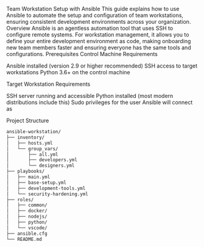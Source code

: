 Team Workstation Setup with Ansible
This guide explains how to use Ansible to automate the setup and configuration of team workstations, ensuring consistent development environments across your organization.
Overview
Ansible is an agentless automation tool that uses SSH to configure remote systems. For workstation management, it allows you to define your entire development environment as code, making onboarding new team members faster and ensuring everyone has the same tools and configurations.
Prerequisites
Control Machine Requirements

Ansible installed (version 2.9 or higher recommended)
SSH access to target workstations
Python 3.6+ on the control machine

Target Workstation Requirements

SSH server running and accessible
Python installed (most modern distributions include this)
Sudo privileges for the user Ansible will connect as

Project Structure

```bash
ansible-workstation/
├── inventory/
│   ├── hosts.yml
│   └── group_vars/
│       ├── all.yml
│       ├── developers.yml
│       └── designers.yml
├── playbooks/
│   ├── main.yml
│   ├── base-setup.yml
│   ├── development-tools.yml
│   └── security-hardening.yml
├── roles/
│   ├── common/
│   ├── docker/
│   ├── nodejs/
│   ├── python/
│   └── vscode/
├── ansible.cfg
└── README.md
